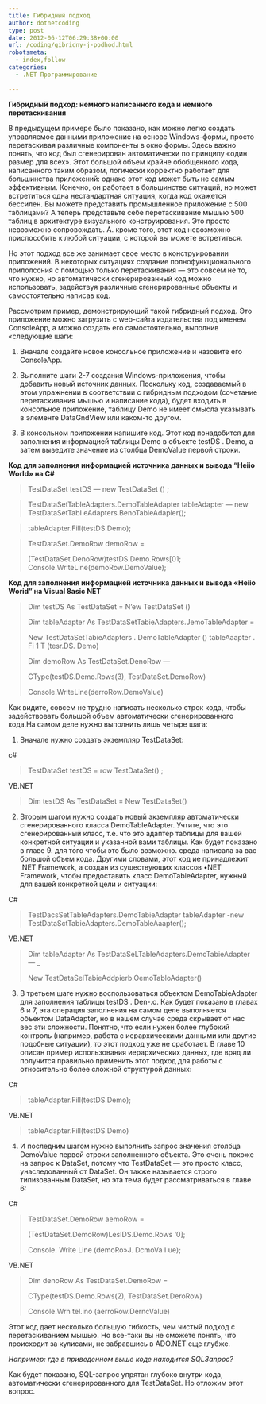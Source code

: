 ```yaml
---
title: Гибридный подход
author: dotnetcoding
type: post
date: 2012-06-12T06:29:38+00:00
url: /coding/gibridny-j-podhod.html
robotsmeta:
  - index,follow
categories:
  - .NET Программирование

---
```

**Гибридный подход: немного написанного кода и немного перетаскивания**<!--more-->

В предыдущем примере было показано, как можно легко создать управляемое данными приложение на основе Windows-формы, просто перетаскивая различные компоненты в окно формы. Здесь важно понять, что код был сгенерирован автоматически по принципу &#171;один размер для всех&#187;. Этот большой объем крайне обобщенного кода, написанного таким образом, логически корректно работает для большинства приложений: однако этот код может быть не самым эффективным. Конечно, он работает в большинстве ситуаций, но может встретиться одна нестандартная ситуация, когда код окажется бессилен. Вы можете представить промышленное приложение с 500 таблицами? А теперь представьте себе перетаскивание мышью 500 таблиц в архитектуре визуального конструирования. Это просто невозможно сопровождать. А. кроме того, этот код невозможно приспособить к любой ситуации, с которой вы можете встретиться.

Но этот подход все же занимает свое место в конструировании приложений. В некоторых ситуациях создание полнофункционального прилолссния с помощью только перетаскивания — это совсем не то, что нужно, но автоматически сгенерированный код можно использовать, задействуя различные сгенерированные объекты и самостоятельно написав код.
  
Рассмотрим пример, демонстрирующий такой гибридный подход. Это приложение можно загрузить с web-сайта издательства под именем ConsoleApp, а можно создать его самостоятельно, выполнив «следующие шаги:

1. Вначале создайте новое консольное приложение и назовите его ConsoleApp.

2. Выполните шаги 2-7 создания Windows-приложения, чтобы добавить новый источник данных. Поскольку код, создаваемый в этом упражнении в соответствии с гибридным подходом (сочетание перетаскивания мышью и написание кода), будет входить в консольное приложение, таблицу Demo не имеет смысла указывать в элементе DataGndView или каком-то другом.

3. В консольном приложении напишите код. Этот код понадобится для заполнения информацией таблицы Demo в объекте testDS . Demo, а затем выведите значение из столбца DemoValue первой строки.

**Код для заполнения информацией источника данных и вывода “Heiio World&#187; на C#**

> TestDataSet testDS &#8212; new TestDataSet () ;
  
> TestDataSetTableAdapters.DemoTableAdapter tableAdapter &#8212; new TestDataSetTabI eAdapters.BenoTableAdapler();
  
> tableAdapter.Fill(testDS.Demo);
  
> TestDataSet.DemoRow demoRow =
> 
> (TestDataSet.DenoRow)testDS.Demo.Rows[01; Console.WriteLine(demoRow.DemoValue); 

**Код для заполнения информацией источника данных и вывода &#171;Heiio Worid” на Visual 8asic NET**

> Dim testDS As TestDataSet = N&#8217;ew TestDataSet ()
> 
> Dim tableAdapter As TestDataSetTabieAdapters.JemoTableAdapter =
> 
> New TestDataSetTabieAdapters . DemoTableAdapter () tableAaapter . Fi 1 T (tesr.DS. Demo)
> 
> Dim demoRow As TestDataSet.DenoRow &#8212;
> 
> CType(testDS.Demo.Rows(3), TestDataSet.DemoRow)
> 
> Console.WriteLine(derroRow.DemoValue) 

Как видите, совсем не трудно написать несколько строк кода, чтобы задействовать большой объем автоматически сгенерированного кода.На самом деле нужно выполнить лишь четыре шага:
  
1. Вначале нужно создать экземпляр TestDataSet:
  
c#

> TestDataSet testDS = row TestDataSet() ;

VB.NET

> Dim testDS As TestDataSet = New TestDataSet()

2. Вторым шагом нужно создать новый экземпляр автоматически сгенерированного класса DemoTableAdapter. Учтите, что это сгенерированный класс, т.е. что это адаптер таблицы для вашей конкретной ситуации и указанной вами таблицы. Как будет показано в главе 9. для того чтобы это было возможно. среда написала за вас большой объем кода. Другими словами, этот код ие принадлежит .NET Framework, а создан из существующих классов •NET Framework, чтобы предоставить класс DemoTabieAdapter, нужный для вашей конкретной цели и ситуации:

C#

> TestDacsSetTableAdapters.DemoTabieAdapter tableAdapter -new TestDataSctTabieAdapters.DemoTableAaapter(); 

VB.NET

> Dim tableAdapter As TestDataSeLTableAdapters.DemoTabieAdapter &#8212; _
> 
> New TestDataSelTabieAddpierb.OemoTabloAdapter() 

3. В третьем шаге нужно воспользоваться объектом DemoTabieAdapter для заполнения таблицы testDS . Den-.o. Как будет показано в главах 6 и 7, эта операция заполнения на самом деле выполняется объектом DataAdapter, но в нашем случае среда скрывает от нас вес эти сложности. Понятно, что если нужен более глубокий контроль (например, работа с иерархическими данными или другие подобные ситуации), то этот подход уже не сработает. В главе 10 описан пример использования иерархических данных, где вряд ли получится правильно применить этот подход для работы с относительно более сложной структурой данных:

C#

> tableAdapter.Fill(testDS.Demo);

VB.NET

> tableAdapter.Fill(testDS.Demo)

4. И последним шагом нужно выполнить запрос значения столбца DemoValue первой строки заполненного объекта. Это очень похоже на запрос к DataSet, потому что TestDataSet — это просто класс, унаследованный от DataSet. Он также называется строго типизованным DataSet, но эта тема будет рассматриваться в главе 6:

C#

> TestDataSet.DemoRow aemoRow =
> 
> (TestDataSet.DemoRow)LesIDS.Demo.Rows &#8216;0];
> 
> Console. Write Line (demoRo»J. DcmoVa I ue);

VB.NET

> Dim denoRow As TestDataSet.DemoRow =
> 
> CType(testDS.Demo.Rows(2), TestDataSet.DeroRow)
> 
> Console.Wrn tel.ino (aerroRow.DerncValue)

Этот код дает несколько большую гибкость, чем чистый подход с перетаскиванием мышью. Но все-таки вы не сможете понять, что происходит за кулисами, не забравшись в ADO.NET еще глубже.

_Например: где в приведенном выше коде находится SQL3anpoc?_
  
Как будет показано, SQL-запрос упрятан глубоко внутри кода, автоматически сгенерированного для TestDataSet. Но отложим этот вопрос.
